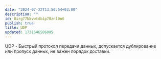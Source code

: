 ```yaml
---
date: "2024-07-22T13:56:54+03:00"
description: ""
id: 8irg77kkvwtdb4p70znl0u0
publish: true
title: UDP
updated: 1721646506085
---
```


UDP - Быстрый протокол передачи данных, допускается дублирование или пропуск данных, не важен порядок доставки.